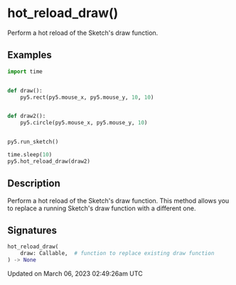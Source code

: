# hot_reload_draw()

Perform a hot reload of the Sketch's draw function.

## Examples

<div class="example-table">

<div class="example-row"><div class="example-cell-image">

</div><div class="example-cell-code">

```python
import time


def draw():
    py5.rect(py5.mouse_x, py5.mouse_y, 10, 10)


def draw2():
    py5.circle(py5.mouse_x, py5.mouse_y, 10)


py5.run_sketch()

time.sleep(10)
py5.hot_reload_draw(draw2)
```

</div></div>

</div>

## Description

Perform a hot reload of the Sketch's draw function. This method allows you to replace a running Sketch's draw function with a different one.

## Signatures

```python
hot_reload_draw(
    draw: Callable,  # function to replace existing draw function
) -> None
```

Updated on March 06, 2023 02:49:26am UTC
